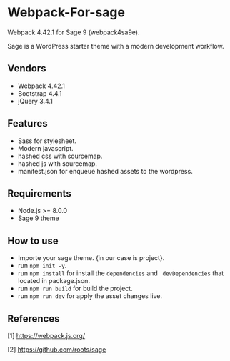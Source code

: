 # Webpack-For-sage
Webpack 4.42.1 for Sage 9 (webpack4sa9e).

Sage is a WordPress starter theme with a modern development workflow.
## Vendors
* Webpack 4.42.1
* Bootstrap 4.4.1
* jQuery 3.4.1

## Features
* Sass for stylesheet.
* Modern javascript.
* hashed css with sourcemap.
* hashed js with sourcemap.
* manifest.json for enqueue hashed assets to the wordpress.

## Requirements
* Node.js >= 8.0.0
* Sage 9 theme

## How to use
* Importe your sage theme. {in our case is project}.
* run <code>npm init -y</code>.
* run <code>npm install</code> for install the <code>dependencies</code> and <code> devDependencies</code> that located in package.json.
* run <code>npm run build</code> for build the project.
* run <code>npm run dev</code> for apply the asset changes live.

## References
[1] https://webpack.js.org/

[2] https://github.com/roots/sage
